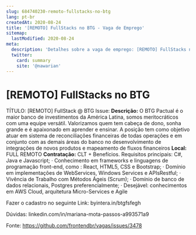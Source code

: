 ```yaml
---
slug: 684740230-remoto-fullstacks-no-btg
lang: pt-br
createdAt: 2020-08-24
title: '[REMOTO] FullStacks no BTG - Vaga de Emprego'
sitemap:
  lastModified: 2020-08-24
meta:
  description: 'Detalhes sobre a vaga de emprego: [REMOTO] FullStacks no BTG'
  twitter:
    card: summary
    site: '@nawarian'
---
```


# [REMOTO] FullStacks no BTG

TÍTULO: [REMOTO] FullStack @ BTG
Issue:
**Descrição:** O BTG Pactual é o maior banco de investimentos da América Latina, somos meritocráticos com uma equipe versátil. Valorizamos quem tem cabeça de dono, sonha grande e é apaixonado em aprender e ensinar. A posição tem como objetivo atuar em sistema de reconciliações financeiras de todas operações e em conjunto com as demais áreas do banco no desenvolvimento de integrações de novos produtos e mapeamento de fluxos financeiros
**Local:** FULL REMOTO
**Contratação:** CLT + Benefícios. 
Requisitos principais: C#, Java e Javascript; · Conhecimento em frameworks e linguagens de programação front-end, como : React, HTML5, CSS e Bootstrap; · Domínio em implementações de WebServices, Windows Services e APIsRestful; · Vivência de Trabalho com Métodos Ágeis (Scrum); · Domínio de banco de dados relacionais, Postgres preferencialmente; · Desejável: conhecimentos em AWS Cloud, arquitetura Micro-Services e Agile

Fazer o cadastro no seguinte Link: byintera.in/btgfsfegh

Dúvidas: linkedin.com/in/mariana-mota-passos-a993571a9


Fonte: https://github.com/frontendbr/vagas/issues/3478